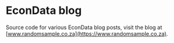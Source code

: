 # EconData blog

Source code for various EconData blog posts, visit the blog at [www.randomsample.co.za](https://www.randomsample.co.za).



